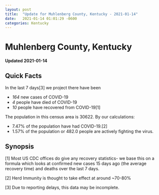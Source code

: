 ```yaml
---
layout: post
title:  "Update for Muhlenberg County, Kentucky - 2021-01-14"
date:   2021-01-14 01:01:29 -0600
categories: Kentucky
---
```


# Muhlenberg County, Kentucky
#### Updated 2021-01-14

## Quick Facts

In the last 7 days[3] we project there have been
- *164* new cases of COVID-19
- *4* people have died of COVID-19
- *10* people have recovered from COVID-19[1]

The population in this census area is 30622. By our calculations:
- 7.47% of the population have had COVID-19.[2]
- 1.57% of the population or 482.0 people are actively fighting the virus.

## Synopsis




[1] Most US CDC offices do give any recovery statistics- we base this on a formula which looks at confirmed new cases
15 days ago (the average recovery time) and deaths over the last 7 days.

[2] Herd Immunity is thought to take effect at around ~70-80%

[3] Due to reporting delays, this data may be incomplete.
 
    